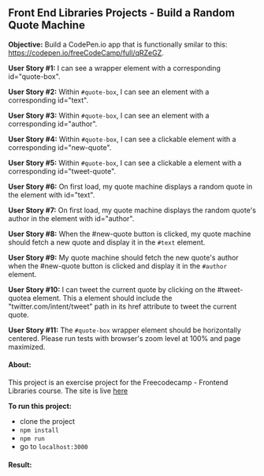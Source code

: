## Front End Libraries Projects - Build a Random Quote Machine

**Objective:** Build a CodePen.io app that is functionally smilar to this: https://codepen.io/freeCodeCamp/full/qRZeGZ.

**User Story #1:** I can see a wrapper element with a corresponding id="quote-box".

**User Story #2:** Within `#quote-box`, I can see an element with a corresponding id="text".

**User Story #3:** Within `#quote-box`, I can see an element with a corresponding id="author".

**User Story #4:** Within `#quote-box`, I can see a clickable element with a corresponding id="new-quote".

**User Story #5:** Within `#quote-box`, I can see a clickable a element with a corresponding id="tweet-quote".

**User Story #6:** On first load, my quote machine displays a random quote in the element with id="text".

**User Story #7:** On first load, my quote machine displays the random quote's author in the element with id="author".

**User Story #8:** When the #new-quote button is clicked, my quote machine should fetch a new quote and display it in the `#text` element.

**User Story #9:** My quote machine should fetch the new quote's author when the #new-quote button is clicked and display it in the `#author` element.

**User Story #10:** I can tweet the current quote by clicking on the #tweet-quotea element. This a element should include the "twitter.com/intent/tweet" path in its href attribute to tweet the current quote.

**User Story #11:** The `#quote-box` wrapper element should be horizontally centered. Please run tests with browser's zoom level at 100% and page maximized.

#### About:

This project is an exercise project for the Freecodecamp - Frontend Libraries course.
The site is live <a href="https://5e7fbfa1f0aa9eec43384b6c--bkrmadtya-fcc-random-quote.netlify.com" target="blank">here</a>

**To run this project:**

- clone the project
- `npm install`
- `npm run`
- go to `localhost:3000`

#### Result:
